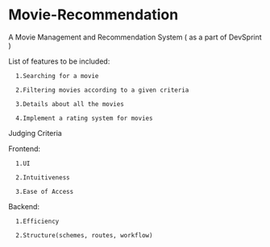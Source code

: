 # Movie-Recommendation
A Movie Management and Recommendation System ( as a part of DevSprint )


List of features to be included:

      1.Searching for a movie

      2.Filtering movies according to a given criteria

      3.Details about all the movies

      4.Implement a rating system for movies


Judging Criteria


  Frontend: 

      1.UI

      2.Intuitiveness

      3.Ease of Access


  Backend:

      1.Efficiency

      2.Structure(schemes, routes, workflow)
